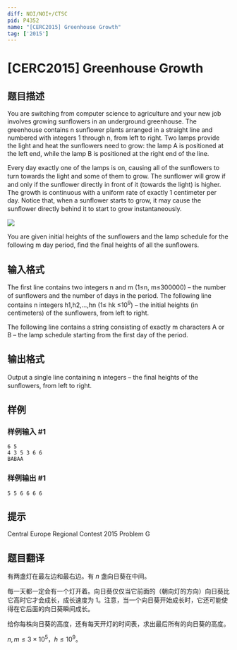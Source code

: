 ```yaml
---
diff: NOI/NOI+/CTSC
pid: P4352
name: "[CERC2015] Greenhouse Growth"
tag: ['2015']
---
```

# [CERC2015] Greenhouse Growth
## 题目描述

You are switching from computer science to agriculture and your new job involves growing sunﬂowers in an underground greenhouse. The greenhouse contains n sunﬂower plants arranged in a straight line and numbered with integers 1 through n, from left to right. Two lamps provide the light and heat the sunﬂowers need to grow: the lamp A is positioned at the left end, while the lamp B is positioned at the right end of the line. 

Every day exactly one of the lamps is on, causing all of the sunﬂowers to turn towards the light and some of them to grow. The sunﬂower will grow if and only if the sunﬂower directly in front of it (towards the light) is higher. The growth is continuous with a uniform rate of exactly 1 centimeter per day. Notice that, when a sunﬂower starts to grow, it may cause the sunﬂower directly behind it to start to grow instantaneously.

![](https://cdn.luogu.com.cn/upload/pic/16238.png )

You are given initial heights of the sunﬂowers and the lamp schedule for the following m day period, ﬁnd the ﬁnal heights of all the sunﬂowers.
## 输入格式

The ﬁrst line contains two integers n and m (1≤n, m≤300000) – the number of sunﬂowers and the number of days in the period. The following line contains n integers h1,h2,...,hn (1≤ hk ≤$10^9$) – the initial heights (in centimeters) of the sunﬂowers, from left to right. 

The following line contains a string consisting of exactly m characters A or B – the lamp schedule starting from the ﬁrst day of the period.
## 输出格式

Output a single line containing n integers – the ﬁnal heights of the sunﬂowers, from left to right.

## 样例

### 样例输入 #1
```
6 5 
4 3 5 3 6 6 
BABAA

```
### 样例输出 #1
```
5 5 6 6 6 6
```
## 提示

Central Europe Regional Contest 2015 Problem G
## 题目翻译

有两盏灯在最左边和最右边。有 $n$ 盏向日葵在中间。

每一天都一定会有一个灯开着。向日葵仅仅当它前面的（朝向灯的方向）向日葵比它高时它才会成长，成长速度为 $1$。注意，当一个向日葵开始成长时，它还可能使得在它后面的向日葵瞬间成长。

给你每株向日葵的高度，还有每天开灯的时间表，求出最后所有的向日葵的高度。

$n,m\le 3\times 10^5$，$h \leq 10^9$。
